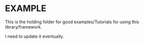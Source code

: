 EXAMPLE
=======

This is the holding folder for good examples/Tutorials for using this library/framework.

I need to update it eventually.